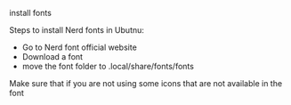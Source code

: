 install fonts

Steps to install Nerd fonts in Ubutnu:
- Go to Nerd font official website
- Download a font
- move the font folder to .local/share/fonts/fonts

Make sure that if you are not using some icons that are not available in the font

